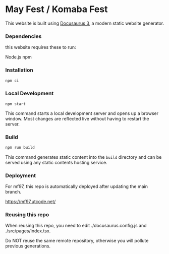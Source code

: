 # May Fest / Komaba Fest

This website is built using [Docusaurus 3](https://docusaurus.io/), a modern static website generator.

### Dependencies

this website requires these to run:

Node.js
npm

### Installation

```sh
npm ci
```

### Local Development

```
npm start
```

This command starts a local development server and opens up a browser window. Most changes are reflected live without having to restart the server.

### Build

```sh
npm run build
```

This command generates static content into the `build` directory and can be served using any static contents hosting service.

### Deployment

For mf97, this repo is automatically deployed after updating the main branch.

https://mf97.utcode.net/

### Reusing this repo

When reusing this repo, you need to edit ./docusaurus.config.js and ./src/pages/index.tsx.

Do NOT reuse the same remote repository, otherwise you will pollute previous generations.
